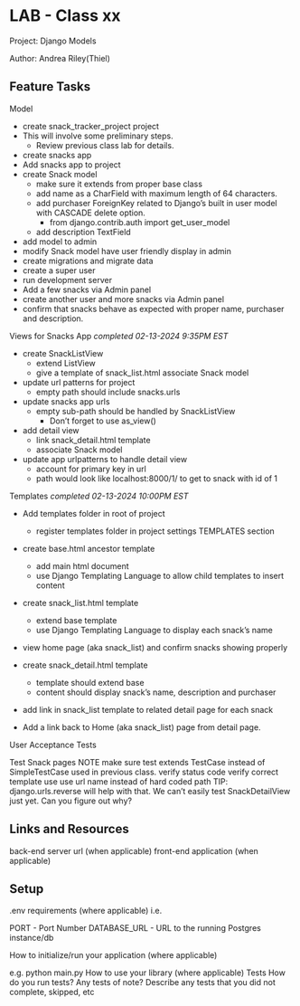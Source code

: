 # LAB - Class xx

Project: Django Models

Author: Andrea Riley(Thiel)

## Feature Tasks 

Model

- create snack_tracker_project project
- This will involve some preliminary steps.
  - Review previous class lab for details.
- create snacks app
- Add snacks app to project
- create Snack model
  - make sure it extends from proper base class
  - add name as a CharField with maximum length of 64 characters.
  - add purchaser ForeignKey related to Django’s built in user model with CASCADE delete option.
    - from django.contrib.auth import get_user_model
  - add description TextField
- add model to admin
- modify Snack model have user friendly display in admin
- create migrations and migrate data
- create a super user
- run development server
- Add a few snacks via Admin panel
- create another user and more snacks via Admin panel
- confirm that snacks behave as expected with proper name, purchaser and description.

Views for Snacks App *completed 02-13-2024 9:35PM EST*

- create SnackListView
  - extend ListView
  - give a template of snack_list.html
  associate Snack model
- update url patterns for project
  - empty path should include snacks.urls
- update snacks app urls
  - empty sub-path should be handled by SnackListView
    - Don’t forget to use as_view()
- add detail view
  - link snack_detail.html template
  - associate Snack model
- update app urlpatterns to handle detail view
  - account for primary key in url
  - path would look like localhost:8000/1/ to get to snack with id of 1

Templates *completed 02-13-2024 10:00PM EST*

- Add templates folder in root of project
  - register templates folder in project settings TEMPLATES section
- create base.html ancestor template
  - add main html document
  - use Django Templating Language to allow child templates to insert content
- create snack_list.html template
  - extend base template
  - use Django Templating Language to display each snack’s name
- view home page (aka snack_list) and confirm snacks showing properly
- create snack_detail.html template
  - template should extend base
  - content should display snack’s name, description and purchaser


- add link in snack_list template to related detail page for each snack
- Add a link back to Home (aka snack_list) page from detail page.

User Acceptance Tests

Test Snack pages
NOTE make sure test extends TestCase instead of SimpleTestCase used in previous class.
verify status code
verify correct template use
use url name instead of hard coded path
TIP: django.urls.reverse will help with that.
We can’t easily test SnackDetailView just yet.
Can you figure out why?

## Links and Resources

back-end server url (when applicable)
front-end application (when applicable)

## Setup

.env requirements (where applicable)
i.e.

PORT - Port Number
DATABASE_URL - URL to the running Postgres instance/db

How to initialize/run your application (where applicable)

e.g. python main.py
How to use your library (where applicable)
Tests
How do you run tests?
Any tests of note?
Describe any tests that you did not complete, skipped, etc
